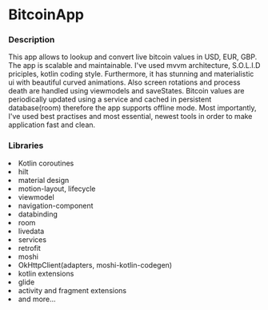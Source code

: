 # BitcoinApp

<h3>Description</h3>
<p>This app allows to lookup and convert live bitcoin values in USD, EUR, GBP. The app is scalable and maintainable. I've used mvvm architecture, S.O.L.I.D priciples, kotlin coding style. Furthermore, it has stunning and materialistic ui with beautiful curved animations. Also screen rotations and process death are handled using viewmodels and saveStates. Bitcoin values are periodically updated using a service and cached in persistent database(room) therefore the app supports offline mode. Most importantly, I've used best practises and most essential, newest tools in order to make application fast and clean. </p>
<h3> Libraries </h3>
<p>
  <li>Kotlin coroutines</li> 
  <li>hilt</li>
  <li>material design</li>
  <li>motion-layout, lifecycle</li>
  <li>viewmodel</li>
  <li>navigation-component</li> 
  <li>databinding</li> 
  <li>room</li> 
  <li>livedata</li> 
  <li>services</li> 
  <li>retrofit</li>
  <li>moshi</li>
  <li>OkHttpClient(adapters, moshi-kotlin-codegen)</li> 
  <li>kotlin extensions</li> 
  <li>glide</li>
  <li>activity and fragment extensions</li> 
  <li>and more...</li>
</p>
